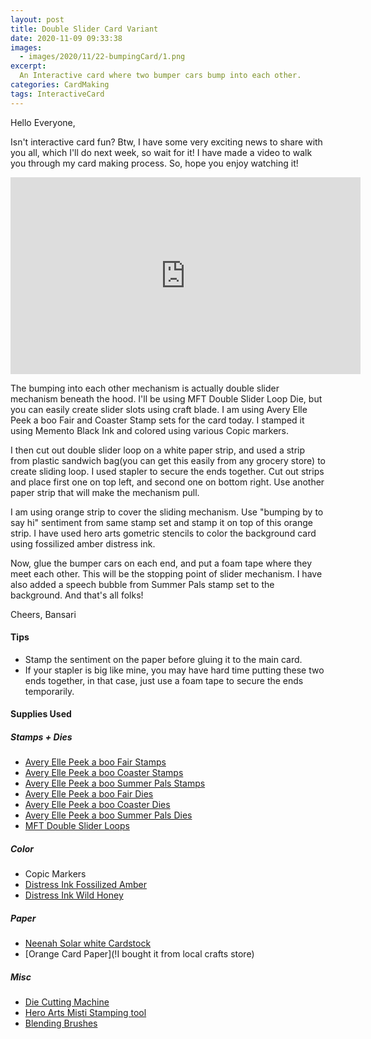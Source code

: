 ```yaml
---
layout: post
title: Double Slider Card Variant
date: 2020-11-09 09:33:38
images: 
  - images/2020/11/22-bumpingCard/1.png
excerpt:
  An Interactive card where two bumper cars bump into each other. 
categories: CardMaking
tags: InteractiveCard 
---
```


Hello Everyone,

Isn't interactive card fun? Btw, I have some very exciting news to share with you all, which I'll do next week, so wait for it! I have made a video to walk you through my card making process. So, hope you enjoy watching it!

<iframe width="560" height="315" src="https://www.youtube.com/embed/NwTUJIx0PXo" frameborder="0" allow="accelerometer; autoplay; clipboard-write; encrypted-media; gyroscope; picture-in-picture" allowfullscreen></iframe>

The bumping into each other mechanism is actually double slider mechanism beneath the hood. I'll be using MFT Double Slider Loop Die, but you can easily create slider slots using craft blade. I am using Avery Elle Peek a boo Fair and Coaster Stamp sets for the card today. I stamped it using Memento Black Ink and colored using various Copic markers. 

I then cut out double slider loop on a white paper strip, and used a strip from plastic sandwich bag(you can get this easily from any grocery store) to create sliding loop. I used stapler to secure the ends together. Cut out strips and place first one on top left, and second one on bottom right. Use another paper strip that will make the mechanism pull. 

I am using orange strip to cover the sliding mechanism. Use "bumping by to say hi" sentiment from same stamp set and stamp it on top of this orange strip. I have used hero arts gometric stencils to color the background card using fossilized amber distress ink.

Now, glue the bumper cars on each end, and put a foam tape where they meet each other. This will be the stopping point of slider mechanism. I have also added a speech bubble from Summer Pals stamp set to the background. And that's all folks!

Cheers,
Bansari

#### Tips
- Stamp the sentiment on the paper before gluing it to the main card.
- If your stapler is big like mine, you may have hard time putting these two ends together, in that case, just use a foam tape to secure the ends temporarily. 

#### Supplies Used
##### Stamps + Dies
 - [Avery Elle Peek a boo Fair Stamps](!https://www.averyelle.com/peek-a-boo-fair-clear-stamps/)
 - [Avery Elle Peek a boo Coaster Stamps](!https://www.averyelle.com/peek-a-boo-coaster-clear-stamps/)
 - [Avery Elle Peek a boo Summer Pals Stamps](!https://www.averyelle.com/peek-a-boo-summer-pals-clear-stamps/)
 - [Avery Elle Peek a boo Fair Dies](!https://www.averyelle.com/die-peek-a-boo-fair-elle-ments/)
 - [Avery Elle Peek a boo Coaster Dies](!https://www.averyelle.com/die-peek-a-boo-coaster-elle-ments/)
 - [Avery Elle Peek a boo Summer Pals Dies](!https://www.ellenhutson.com/peek-a-boo-summer-pals-avery-elle-ments-dies/)
 - [MFT Double Slider Loops](!https://mftstamps.com/products/double-slider-loop-slots-die-namics)

##### Color
 - Copic Markers
 - [Distress Ink Fossilized Amber](!https://craftymeraki.com/products/tim-holtz-distress%C2%AE-ink-pad-fossilized-amber-tim43225)
 - [Distress Ink Wild Honey](!https://craftymeraki.com/products/tim-holtz-distress%C2%AE-ink-pad-wild-honey-tim27201)

##### Paper
 - [Neenah Solar white Cardstock](!https://www.joann.com/classic-crest-250-pk-8.5x11-cardstocks-solar-white/15722937.html)
 - [Orange Card Paper](!I bought it from local crafts store)

##### Misc
 - [Die Cutting Machine](!https://www.amazon.com/Sizzix-660425-Machine-8-Inch-White/dp/B00R50G34U)
 - [Hero Arts Misti Stamping tool](!https://www.joann.com/hero-arts-misti-black/17374133.html)
 - [Blending Brushes](!https://amz.run/41xH)
